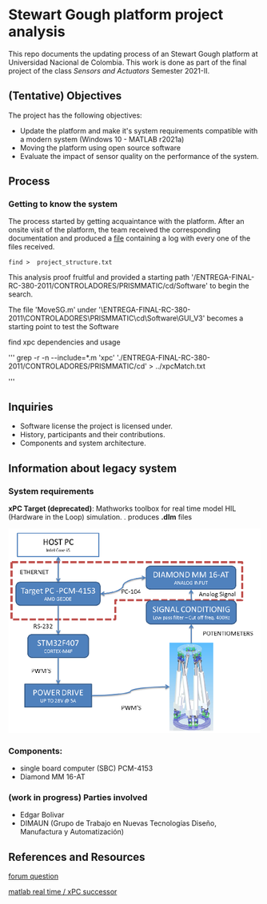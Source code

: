 
# Stewart Gough platform project analysis
This repo documents the updating process of an Stewart Gough platform at Universidad Nacional de Colombia. This work is done as part of the final project of the class _Sensors and Actuators_ Semester 2021-II. 

## (Tentative) Objectives
The project  has the following objectives:
* Update the platform and make it's system requirements compatible with a modern system (Windows 10 - MATLAB r2021a)
* Moving the platform using open source software
* Evaluate the impact of sensor quality on the performance of the system.


## Process

### Getting to know the system
The process started by getting acquaintance with the platform. After an onsite visit of the platform, the team received the corresponding documentation and produced a [file](project_structure.txt) containing a log with every one of the files received.

```
find >  project_structure.txt
```
This analysis proof fruitful and provided a starting path '/ENTREGA-FINAL-RC-380-2011/CONTROLADORES/PRISMMATIC/cd/Software'
to begin the search.

The file 'MoveSG.m' under '\ENTREGA-FINAL-RC-380-2011\CONTROLADORES\PRISMMATIC\cd\Software\GUI_V3\' becomes a starting point to test the Software 

find xpc dependencies and usage 

'''
grep -r -n  --include=\*.m 'xpc' './ENTREGA-FINAL-RC-380-2011/CONTROLADORES/PRISMMATIC/cd' > ../xpcMatch.txt

'''

## Inquiries 

* Software license the project is licensed under.
* History, participants and their contributions.
* Components and system architecture.

<!-- Hoja de ruta -->



## Information about legacy system 

### System requirements

**xPC Target (deprecated)**: Mathworks  toolbox for real time model  HIL (Hardware in the Loop) simulation. . produces __.dlm__
 files 

![system architecture](media/imgs/system_architecure.png)

### Components:

* single board computer (SBC) PCM-4153
* Diamond MM 16-AT

### (work in progress) Parties involved 
* Edgar Bolivar
* DIMAUN (Grupo de Trabajo en Nuevas Tecnologías Diseño, Manufactura y Automatización)

## References and Resources
[forum question](https://www.mathworks.com/matlabcentral/answers/479843-about-xpc-target-and-supproted-ioboard)

[matlab real time / xPC successor](https://www.mathworks.com/products/simulink-real-time.html?s_tid=FX_PR_info)